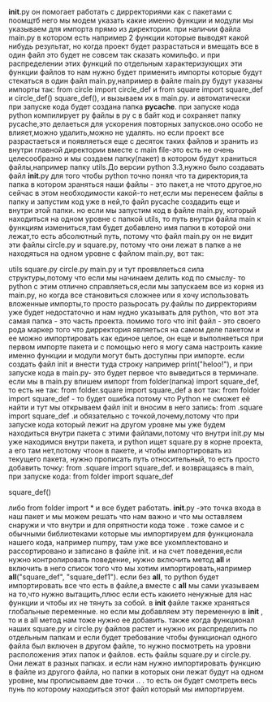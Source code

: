 __init__.py  он помогает работать с дирректориями как с пакетами
с поомщтб  него мы модем указать какие именно функции и модули мы указываем для импорта прямо из директории. при наличии файла main.py в котором есть например 2 функции которые выводят какой нибудь результат, но когда проект будет разрастаться и вмещать все в один файл это будет не совсем так сказать комильфо. и при распределении этих функций по отдельным характеризующих эти функции файлов то нам нужно будет применить импорты которые будут стекаться в один файл main.py,например в файле main.py будут указаны импорты так: from circle import circle_def и from square import square_def и circle_def()  square_def(), и вызываем их в main.py. и автоматически при запуске кода будет создана папка __pycache__. при запуске кода python компилирует py файлы в py c в байт код и сохраняет папку pycache,это делаеться для ускорения повторных запусков.оно особо не влияет,можно удалить,можно не удалять. но если проект все разрастаеться и появляеться еще с десяток таких файлов и зранить из внутри главной директории вместе с main file-это есть не очень целесообразно и мы создаем папку(пакет) в котором будут храниться файлы,например папку utils.До версии python 3.3,нужно было создавать файл __init__.py для того чтобы python точно понял что та директория,та папка в котором зраняться наши файлы - это пакет,а не чтото другое,но сейчас в этом необходимости какой-то нет,если мы перенесем файлы в папку и запустим код уже в ней,то файл pycаche создадить еще и внутри этой папки. но если мы запустим код в файле main.py, который находиться на одном уровне с папкой utils, то путь внутри файла main к функциям измениться,там будет добавлено имя папки в которой они лежат,то есть абсолютный путь, потому что файл main.py он не видит эти файлы  circle.py и square.py, потому что они лежат в папке а не находяться на одном уровне с файлом main.py, вот так:

utils
    square.py 
    circle.py
main.py
и тут проявляеться сила структуры,потому что если мы начинаем делить код по смыслу- то python с этим отлично справляеться,если мы запускаем все из корня из main.py, но когда все становиться сложнее или я хочу использовать вложенные импорты,то просто разьросать py.файлы по дирректориям уже будет недостаточно и нам нудно указывать для python, что вот эта самая папка - это часть проекта. помимо того что init файл - это своего рода маркер того что дирректория являеться на самом деле пакетом и ее можно импортировать как единое целое, он еще и выполняеться при первом импорте пакета и с помощью него я могу сама настроить какие именно функции и модули могут быть доступны при импорте. если создать файл init и внести туда строку например print("heloo!"), и при запуске кода в main.py- это будет первое что выведиться в терминале.
если мы в main.py впишем импорт  from folder(папка) import square_def, то есть не так: from folder.square import square_def а вот так: from folder import square_def - то будет ошибка потому что Python не сможет её найти и тут мы открываем файл init  и вносим в него запись: from .square import square_def .и обязательно с точкой,почему,потому что при запуске кода который лежит на другом уровне мы уже будем находиться внутри пакета с этими файлами,потому что внутри init.py мы уже находимся внутри пакета, и python ищет square.py в корне проекта, а его там нет,потому чтоон в пакете,   и чтобы импортировать из текущего пакета, нужно прописать путь относительный, то есть просто добавить точку: from .square import square_def.  и возвращаясь в main, при запуске кода: 
from folder import square_def 

square_def()

либо from folder import * и все будет работать. __init__.py -это точка входа в наш пакет и мы можем решать что нам важно и что мы оставляем снаружи и что внутри и для опрятности кода тоже . тоже самое и с обычными библиотеками которые мы импортируем для функционала нашего кода, например numpy, там уже все укомплектовано и рассортировано и записано в файле init.  и на счет поведения,если нужно контролировать поведение, нужно включить метод __all__ и включить в него список того что мы хотим импортировать,например __all__("square_def", "square_def1"). если без __all__, то python будет импортировать все что есть в файле,а вместе с __all__ мы сами указываем на то,что нужно вытащить,плюс если есть какието ненужные для нас функции и чтобы их не тянуть за собой. в __init__ файле также храняться глобальные  переменные. но если мы добавляем эту переменную в __init__ , то и в all метод нам тоже нужно ее добавить. также когда функционал наших square.py и circle.py файлов растет и нужно их распределить по  отдельным папкам и если будет требование чтобы функционал одного файла был включен в другом файле, то нужно посмотреть на уровни расположения этих папок и файлов. есть файлы square.py и circle.py. Они лежат в разных папках. и если нам нужно импортировать функцию в файле из другого файла, но папки в которых они лежат будут на одном уровне, мы прописываем две точки .. .
 то есть он будет смотреть весь пунь по которому находиться этот файл который мы импортируем.